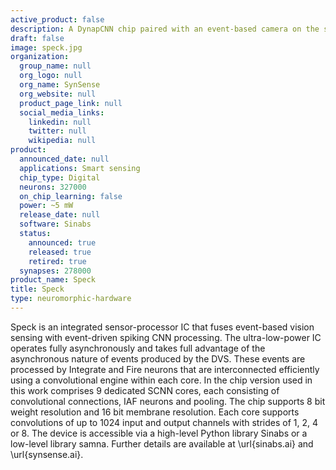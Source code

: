 ```yaml
---
active_product: false
description: A DynapCNN chip paired with an event-based camera on the same die.
draft: false
image: speck.jpg
organization:
  group_name: null
  org_logo: null
  org_name: SynSense
  org_website: null
  product_page_link: null
  social_media_links:
    linkedin: null
    twitter: null
    wikipedia: null
product:
  announced_date: null
  applications: Smart sensing
  chip_type: Digital
  neurons: 327000
  on_chip_learning: false
  power: ~5 mW
  release_date: null
  software: Sinabs
  status:
    announced: true
    released: true
    retired: true
  synapses: 278000
product_name: Speck
title: Speck
type: neuromorphic-hardware
---
```


Speck is an integrated sensor-processor IC that fuses event-based vision sensing with event-driven spiking CNN processing. The ultra-low-power IC operates fully asynchronously and takes full advantage of the asynchronous nature of events produced by the DVS. These events are processed by Integrate and Fire neurons that are interconnected efficiently using a convolutional engine within each core. In the chip version used in this work comprises 9 dedicated SCNN cores, each consisting of convolutional connections, IAF neurons and pooling. The chip supports 8 bit weight resolution and 16 bit membrane resolution. Each core supports convolutions of up to 1024 input and output channels with strides of 1, 2, 4 or 8. The device is accessible via a high-level Python library Sinabs or a low-level library samna. Further details are available at \url{sinabs.ai} and \url{synsense.ai}.